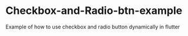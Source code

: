 # Checkbox-and-Radio-btn-example

Example of how to use checkbox and radio button dynamically in flutter
